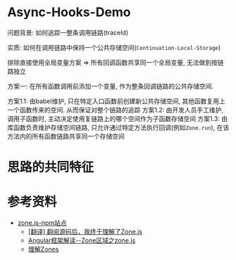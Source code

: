 #   Async-Hooks-Demo

问题背景: 如何追踪一整条调用链路(traceId)

实质: 如何在调用链路中保持一个公共存储空间(`Continuation-Local-Storage`)

排除直接使用全局变量方案 => 所有回调函数共享同一个全局变量, 无法做到按链路独立

方案一: 在所有函数调用前添加一个变量, 作为整条回调链路的公共存储空间. 

方案1.1: 
由babel维护, 只在特定入口函数前创建新公共存储空间, 其他函数复用上一个函数传来的空间. 从而保证对整个链路的追踪
方案1.2: 
由开发人员手工维护, 调用子函数时, 主动决定使用复链路上的哪个空间作为子函数存储空间
方案1.3:
由库函数负责维护存储空间链路, 只允许通过特定方法执行回调(例如`Zone.run`), 在该方法内的所有函数链路共享同一个存储空间


#   思路的共同特征


#   参考资料

-   [zone.js-npm站点](https://www.npmjs.com/package/zone.js?activeTab=readme)
    -   [[翻译] 翻阅源码后，我终于理解了Zone.js](https://zhuanlan.zhihu.com/p/50835920)
    -   [Angular框架解读--Zone区域之zone.js](https://godbasin.github.io/2021/05/01/angular-design-zonejs/)
    -   [理解Zones](https://zhuanlan.zhihu.com/p/89173083)